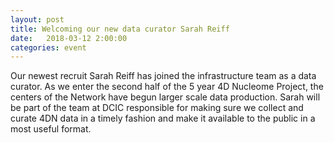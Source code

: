 ```yaml
---
layout: post
title: Welcoming our new data curator Sarah Reiff
date:   2018-03-12 2:00:00
categories: event
---
```

Our newest recruit Sarah Reiff has joined the infrastructure team as a
data curator. As we enter the second half of the 5 year 4D Nucleome
Project, the centers of the Network have begun larger scale data
production. Sarah will be part of the team at DCIC responsible for
making sure we collect and curate 4DN data in a timely fashion and
make it available to the public in a most useful format.
